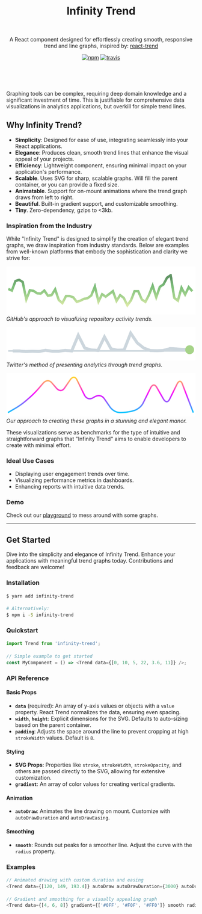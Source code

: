 <div align="center">
  <h1>Infinity Trend</h1>
  <br />
  <p>
    A React component designed for effortlessly creating smooth, responsive trend and line graphs, inspired by:
    <a href="https://github.com/unsplash/react-trend">react-trend</a>
  </p>
  <a href="https://www.npmjs.org/package/infinity-trend"><img src="https://img.shields.io/npm/v/infinity-trend.png?style=flat-square" alt="npm"></a> <a href="https://codecov.io/github/Infinity-Development/infinity-trend"><img src="https://img.shields.io/codecov/c/github/Infinity-Development/infinity-trend.svg" alt="travis"></a>
</div>

<br /><br /><br />

Graphing tools can be complex, requiring deep domain knowledge and a significant investment of time. This is justifiable for comprehensive data visualizations in analytics applications, but overkill for simple trend lines.

## Why Infinity Trend?

- **Simplicity**: Designed for ease of use, integrating seamlessly into your React applications.
- **Elegance**: Produces clean, smooth trend lines that enhance the visual appeal of your projects.
- **Efficiency**: Lightweight component, ensuring minimal impact on your application's performance.
- **Scalable**. Uses SVG for sharp, scalable graphs. Will fill the parent container, or you can provide a fixed size.
- **Animatable**. Support for on-mount animations where the trend graph draws from left to right.
- **Beautiful**. Built-in gradient support, and customizable smoothing.
- **Tiny**. Zero-dependency, gzips to <3kb.

### Inspiration from the Industry

While "Infinity Trend" is designed to simplify the creation of elegant trend graphs, we draw inspiration from industry standards. Below are examples from well-known platforms that embody the sophistication and clarity we strive for:

![GitHub Trend Example](./assets/gh-trend.png)
*GitHub's approach to visualizing repository activity trends.*

![Twitter Analytics Trend](./assets/tw-trend.png)
*Twitter's method of presenting analytics through trend graphs.*

![Infinity Trend](./assets/infinity-trend.png)
*Our approach to creating these graphs in a stunning and elegant manor.*

These visualizations serve as benchmarks for the type of intuitive and straightforward graphs that "Infinity Trend" aims to enable developers to create with minimal effort.

### Ideal Use Cases

- Displaying user engagement trends over time.
- Visualizing performance metrics in dashboards.
- Enhancing reports with intuitive data trends.

### Demo

Check out our [playground]() to mess around with some graphs.

---

## Get Started

Dive into the simplicity and elegance of Infinity Trend. Enhance your applications with meaningful trend graphs today. Contributions and feedback are welcome!

### Installation

```bash
$ yarn add infinity-trend

# Alternatively:
$ npm i -S infinity-trend
```

### Quickstart

```js
import Trend from 'infinity-trend';

// Simple example to get started
const MyComponent = () => <Trend data={[0, 10, 5, 22, 3.6, 11]} />;
```

### API Reference

#### Basic Props

- **`data`** (required): An array of y-axis values or objects with a `value` property. React Trend normalizes the data, ensuring even spacing.
- **`width`**, **`height`**: Explicit dimensions for the SVG. Defaults to auto-sizing based on the parent container.
- **`padding`**: Adjusts the space around the line to prevent cropping at high `strokeWidth` values. Default is `8`.

#### Styling

- **SVG Props**: Properties like `stroke`, `strokeWidth`, `strokeOpacity`, and others are passed directly to the SVG, allowing for extensive customization.
- **`gradient`**: An array of color values for creating vertical gradients.

#### Animation

- **`autoDraw`**: Animates the line drawing on mount. Customize with `autoDrawDuration` and `autoDrawEasing`.

#### Smoothing

- **`smooth`**: Rounds out peaks for a smoother line. Adjust the curve with the `radius` property.

### Examples

```js
// Animated drawing with custom duration and easing
<Trend data={[120, 149, 193.4]} autoDraw autoDrawDuration={3000} autoDrawEasing="ease-in" />

// Gradient and smoothing for a visually appealing graph
<Trend data={[4, 6, 8]} gradient={['#0FF', '#F0F', '#FF0']} smooth radius={20} />
```